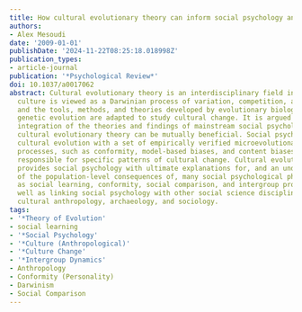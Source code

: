 ```yaml
---
title: How cultural evolutionary theory can inform social psychology and vice versa
authors:
- Alex Mesoudi
date: '2009-01-01'
publishDate: '2024-11-22T08:25:18.018998Z'
publication_types:
- article-journal
publication: '*Psychological Review*'
doi: 10.1037/a0017062
abstract: Cultural evolutionary theory is an interdisciplinary field in which human
  culture is viewed as a Darwinian process of variation, competition, and inheritance,
  and the tools, methods, and theories developed by evolutionary biologists to study
  genetic evolution are adapted to study cultural change. It is argued here that an
  integration of the theories and findings of mainstream social psychology and of
  cultural evolutionary theory can be mutually beneficial. Social psychology provides
  cultural evolution with a set of empirically verified microevolutionary cultural
  processes, such as conformity, model-based biases, and content biases, that are
  responsible for specific patterns of cultural change. Cultural evolutionary theory
  provides social psychology with ultimate explanations for, and an understanding
  of the population-level consequences of, many social psychological phenomena, such
  as social learning, conformity, social comparison, and intergroup processes, as
  well as linking social psychology with other social science disciplines such as
  cultural anthropology, archaeology, and sociology.
tags:
- '*Theory of Evolution'
- social learning
- '*Social Psychology'
- '*Culture (Anthropological)'
- '*Culture Change'
- '*Intergroup Dynamics'
- Anthropology
- Conformity (Personality)
- Darwinism
- Social Comparison
---
```


